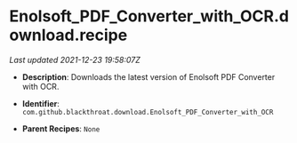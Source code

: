 # Enolsoft_PDF_Converter_with_OCR.download.recipe

_Last updated 2021-12-23 19:58:07Z_

- **Description**: Downloads the latest version of Enolsoft PDF Converter with OCR.

- **Identifier**: `com.github.blackthroat.download.Enolsoft_PDF_Converter_with_OCR`

- **Parent Recipes**: `None`